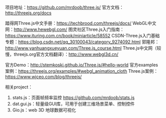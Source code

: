 项目地址：https://github.com/mrdoob/three.js/
官方文档：http://threejs.org/docs

踏得网Three.js中文手册：https://techbrood.com/threejs/docs/
WebGL中文网：http://www.hewebgl.com/
图灵社区Three.js入门指南：https://www.ituring.com.cn/book/miniarticle/58552
CSDN-Three.js入门基础专题：https://blog.csdn.net/qq_30100043/category_9274092.html
郭隆邦：http://www.yanhuangxueyuan.com/Three.js_course.html
Three.js中文网（较慢，threejs.org官方文档翻译）：http://www.webgl3d.cn/

官方Demo：http://stemkoski.github.io/Three.js/#hello-world
官方examples案例：https://threejs.org/examples/#webgl_animation_cloth
Three.js案例：https://www.wjceo.com/blog/threejs/

相关project：
1. stats.js：页面帧频率监控 https://github.com/mrdoob/stats.js
2. dat.gui.js：轻量级GUI库，可用于创建三维场景菜单、控制控件
1. Gio.js：web 3D 地球数据可视化
